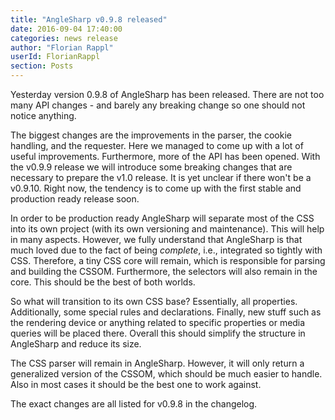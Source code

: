 ```yaml
---
title: "AngleSharp v0.9.8 released"
date: 2016-09-04 17:40:00
categories: news release
author: "Florian Rappl"
userId: FlorianRappl
section: Posts
---
```

Yesterday version 0.9.8 of AngleSharp has been released. There are not too many API changes - and barely any breaking change so one should not notice anything.

The biggest changes are the improvements in the parser, the cookie handling, and the requester. Here we managed to come up with a lot of useful improvements. Furthermore, more of the API has been opened. With the v0.9.9 release we will introduce some breaking changes that are necessary to prepare the v1.0 release. It is yet unclear if there won't be a v0.9.10. Right now, the tendency is to come up with the first stable and production ready release soon.

In order to be production ready AngleSharp will separate most of the CSS into its own project (with its own versioning and maintenance). This will help in many aspects. However, we fully understand that AngleSharp is that much loved due to the fact of being *complete*, i.e., integrated so tightly with CSS. Therefore, a tiny CSS core will remain, which is responsible for parsing and building the CSSOM. Furthermore, the selectors will also remain in the core. This should be the best of both worlds.

So what will transition to its own CSS base? Essentially, all properties. Additionally, some special rules and declarations. Finally, new stuff such as the rendering device or anything related to specific properties or media queries will be placed there. Overall this should simplify the structure in AngleSharp and reduce its size.

The CSS parser will remain in AngleSharp. However, it will only return a generalized version of the CSSOM, which should be much easier to handle. Also in most cases it should be the best one to work against.

The exact changes are all listed for v0.9.8 in the changelog.
